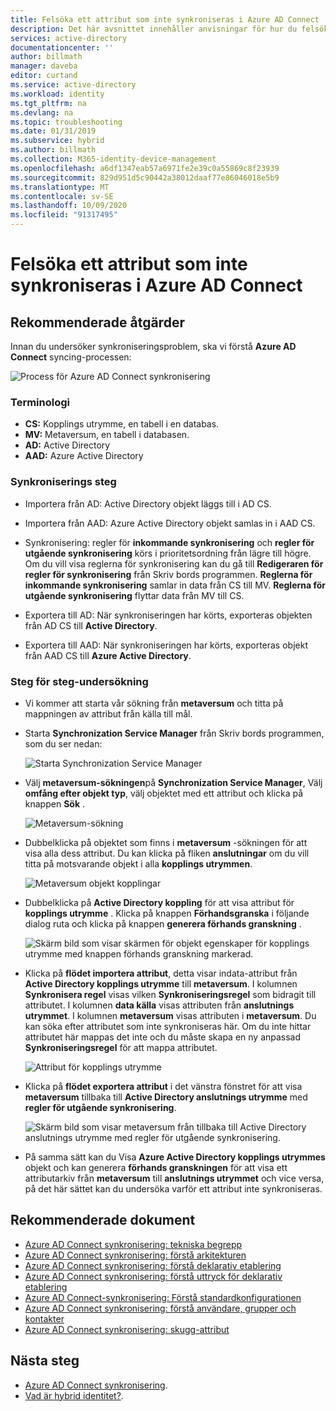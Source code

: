 ```yaml
---
title: Felsöka ett attribut som inte synkroniseras i Azure AD Connect | Microsoft Docs
description: Det här avsnittet innehåller anvisningar för hur du felsöker problem med attributet synkronisering med hjälp av fel söknings aktiviteten.
services: active-directory
documentationcenter: ''
author: billmath
manager: daveba
editor: curtand
ms.service: active-directory
ms.workload: identity
ms.tgt_pltfrm: na
ms.devlang: na
ms.topic: troubleshooting
ms.date: 01/31/2019
ms.subservice: hybrid
ms.author: billmath
ms.collection: M365-identity-device-management
ms.openlocfilehash: a6df1347eab57a6971fe2e39c0a55869c8f23939
ms.sourcegitcommit: 829d951d5c90442a38012daaf77e86046018e5b9
ms.translationtype: MT
ms.contentlocale: sv-SE
ms.lasthandoff: 10/09/2020
ms.locfileid: "91317495"
---
```

# <a name="troubleshoot-an-attribute-not-synchronizing-in-azure-ad-connect"></a>Felsöka ett attribut som inte synkroniseras i Azure AD Connect

## <a name="recommended-steps"></a>**Rekommenderade åtgärder**

Innan du undersöker synkroniseringsproblem, ska vi förstå **Azure AD Connect** syncing-processen:

  ![Process för Azure AD Connect synkronisering](media/tshoot-connect-attribute-not-syncing/tshoot-connect-attribute-not-syncing/syncingprocess.png)

### <a name="terminology"></a>**Terminologi**

* **CS:** Kopplings utrymme, en tabell i en databas.
* **MV:** Metaversum, en tabell i databasen.
* **AD:** Active Directory
* **AAD:** Azure Active Directory

### <a name="synchronization-steps"></a>**Synkroniserings steg**

* Importera från AD: Active Directory objekt läggs till i AD CS.

* Importera från AAD: Azure Active Directory objekt samlas in i AAD CS.

* Synkronisering: regler för **inkommande synkronisering** och **regler för utgående synkronisering** körs i prioritetsordning från lägre till högre. Om du vill visa reglerna för synkronisering kan du gå till **Redigeraren för regler för synkronisering** från Skriv bords programmen. **Reglerna för inkommande synkronisering** samlar in data från CS till MV. **Reglerna för utgående synkronisering** flyttar data från MV till CS.

* Exportera till AD: När synkroniseringen har körts, exporteras objekten från AD CS till **Active Directory**.

* Exportera till AAD: När synkroniseringen har körts, exporteras objekt från AAD CS till **Azure Active Directory**.

### <a name="step-by-step-investigation"></a>**Steg för steg-undersökning**

* Vi kommer att starta vår sökning från **metaversum** och titta på mappningen av attribut från källa till mål.

* Starta **Synchronization Service Manager** från Skriv bords programmen, som du ser nedan:

  ![Starta Synchronization Service Manager](media/tshoot-connect-attribute-not-syncing/tshoot-connect-attribute-not-syncing/startmenu.png)

* Välj **metaversum-sökningen**på **Synchronization Service Manager**, Välj **omfång efter objekt typ**, välj objektet med ett attribut och klicka på knappen **Sök** .

  ![Metaversum-sökning](media/tshoot-connect-attribute-not-syncing/tshoot-connect-attribute-not-syncing/mvsearch.png)

* Dubbelklicka på objektet som finns i **metaversum** -sökningen för att visa alla dess attribut. Du kan klicka på fliken **anslutningar** om du vill titta på motsvarande objekt i alla **kopplings utrymmen**.

  ![Metaversum objekt kopplingar](media/tshoot-connect-attribute-not-syncing/tshoot-connect-attribute-not-syncing/mvattributes.png)

* Dubbelklicka på **Active Directory koppling** för att visa attribut för **kopplings utrymme** . Klicka på knappen **Förhandsgranska** i följande dialog ruta och klicka på knappen **generera förhands granskning** .

  ![Skärm bild som visar skärmen för objekt egenskaper för kopplings utrymme med knappen förhands granskning markerad.](media/tshoot-connect-attribute-not-syncing/tshoot-connect-attribute-not-syncing/csattributes.png)

* Klicka på **flödet importera attribut**, detta visar indata-attribut från **Active Directory kopplings utrymme** till **metaversum**. I kolumnen **Synkronisera regel** visas vilken **Synkroniseringsregel** som bidragit till attributet. I kolumnen **data källa** visas attributen från **anslutnings utrymmet**. I kolumnen **metaversum** visas attributen i **metaversum**. Du kan söka efter attributet som inte synkroniseras här. Om du inte hittar attributet här mappas det inte och du måste skapa en ny anpassad **Synkroniseringsregel** för att mappa attributet.

  ![Attribut för kopplings utrymme](media/tshoot-connect-attribute-not-syncing/tshoot-connect-attribute-not-syncing/cstomvattributeflow.png)

* Klicka på **flödet exportera attribut** i det vänstra fönstret för att visa **metaversum** tillbaka till **Active Directory anslutnings utrymme** med **regler för utgående synkronisering**.

  ![Skärm bild som visar metaversum från tillbaka till Active Directory anslutnings utrymme med regler för utgående synkronisering.](media/tshoot-connect-attribute-not-syncing/tshoot-connect-attribute-not-syncing/mvtocsattributeflow.png)

* På samma sätt kan du Visa **Azure Active Directory kopplings utrymmes** objekt och kan generera **förhands granskningen** för att visa ett attributarkiv från **metaversum** till **anslutnings utrymmet** och vice versa, på det här sättet kan du undersöka varför ett attribut inte synkroniseras.

## <a name="recommended-documents"></a>**Rekommenderade dokument**
* [Azure AD Connect synkronisering: tekniska begrepp](./how-to-connect-sync-technical-concepts.md)
* [Azure AD Connect synkronisering: förstå arkitekturen](./concept-azure-ad-connect-sync-architecture.md)
* [Azure AD Connect synkronisering: förstå deklarativ etablering](./concept-azure-ad-connect-sync-declarative-provisioning.md)
* [Azure AD Connect synkronisering: förstå uttryck för deklarativ etablering](./concept-azure-ad-connect-sync-declarative-provisioning-expressions.md)
* [Azure AD Connect-synkronisering: Förstå standardkonfigurationen](./concept-azure-ad-connect-sync-default-configuration.md)
* [Azure AD Connect synkronisering: förstå användare, grupper och kontakter](./concept-azure-ad-connect-sync-user-and-contacts.md)
* [Azure AD Connect synkronisering: skugg-attribut](./how-to-connect-syncservice-shadow-attributes.md)

## <a name="next-steps"></a>Nästa steg

- [Azure AD Connect synkronisering](how-to-connect-sync-whatis.md).
- [Vad är hybrid identitet?](whatis-hybrid-identity.md).